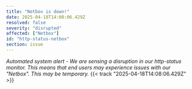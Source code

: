 ```yaml
---
title: "Netbox is down!"
date: 2025-04-18T14:08:06.429Z
resolved: false
severity: "disrupted"
affected: ["Netbox"]
id: "http-status-netbox"
section: issue
---
```


**Automated system alert* - We are sensing a disruption in our http-status monitor. This means that end users may experience issues with our "Netbox". This may be temporary.* {{< track "2025-04-18T14:08:06.429Z" >}}
